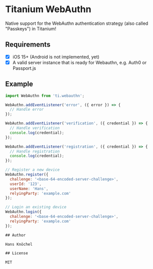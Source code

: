 # Titanium WebAuthn

Native support for the WebAuthn authentication strategy (also called "Passkeys") in Titanium!

## Requirements

- [x] iOS 15+ (Android is not implemented, yet)
- [x] A valid server instance that is ready for Webauthn, e.g. Auth0 or Passport.js

## Example

```js
import WebAuthn from 'ti.webauthn';

WebAuthn.addEventListener('error', ({ error }) => {
  // Handle error
});

WebAuthn.addEventListener('verification', ({ credential }) => {
  // Handle verification
  console.log(credential);
});

WebAuthn.addEventListener('registration', ({ credential }) => {
  // Handle registration
  console.log(credential);
});

// Register a new device
WebAuthn.register({
  challenge: '<base-64-encoded-server-challenge>',
  userId: '123',
  userName: 'Hans',
  relyingParty: 'example.com'
});

// Login an existing device
WebAuthn.login({
  challenge: '<base-64-encoded-server-challenge>',
  relyingParty: 'example.com'
});

## Author

Hans Knöchel

## License

MIT
